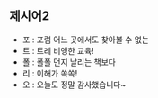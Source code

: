 ## 제시어2
- 포 : 포럼 어느 곳에서도 찾아볼 수 없는
- 트 : 트레 비앵한 교육!
- 폴 : 폴폴 먼지 날리는 책보다
- 리 : 이해가 쏙쏙!
- 오 : 오늘도 정말 감사했습니다~